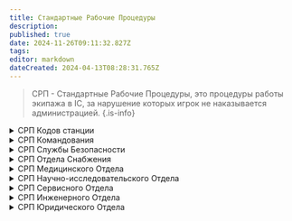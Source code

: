 ```yaml
---
title: Стандартные Рабочие Процедуры
description: 
published: true
date: 2024-11-26T09:11:32.827Z
tags: 
editor: markdown
dateCreated: 2024-04-13T08:28:31.765Z
---
```


> СРП - Стандартные Рабочие Процедуры, это процедуры работы экипажа в IC, за нарушение которых игрок не наказывается администрацией.
{.is-info}

<details>

<summary> СРП Кодов станции</summary>

<br>
<div align="center">
	<table style="text-align:left; width: 50%;">
      <thead>
        <tr>
          <th style="background-color:#171717; width: 40%; text-align:center;">Код</th>
          <th style="background-color:#171717; width: 60%; text-align:center;">Описание, особенности</th>
        </tr>
      </thead>
      <tbody>
        <tr>
          <td style="background-color:#698f43; color:white;">Зеленый код</td>
          <td style="background-color:#698f43; color:white;">Регулярный код станции, угроз нет, работа в штатном режиме согласно СРП. </td>
        </tr>
        <tr>
          <td style="background-color:#1B5583; color:white;">Синий код</td>
          <td style="background-color:#1B5583; color:white;">Обнаружена неизвестная угроза, экипажу не рекомендуется часто покидать свои отделы, СБ имеет право на выборочные обыски. Далее, работа в штатном режиме.</td>
        </tr>
        <tr>
          <td style="background-color:#D6AE01; color:white;">Желтый код</td>
          <td style="background-color:#D6AE01; color:white;">Обнаружена атмосферная или структурная угроза станции, приказы Старшего Инженера приравнены к приказам Капитана, экипаж не должен покидать безопастные зоны.</td>
        </tr>
        <tr>
          <td style="background-color:#6C4675; color:white;">Фиолетовый код</td>
          <td style="background-color:#6C4675; color:white;">Биологическая угроза станции, приказы Главного Врача приравнены к приказам Капитана, экипажу не следует покидать карантинные и безопастные зоны. Так же экипаж должен использовать СИЗ и соблюдать гигиену.</td>
        </tr>
        <tr>
          <td style="background-color:#963535; color:white;">Красный код</td>
          <td style="background-color:#963535; color:white;">Подтвержденая угроза станции, экипажу не следует покидать своих отделов и сообщать о всех проишествиях. Приказы Главы Службы Безопасности приравнены к приказам Капитана, СБ имеет полный карт-бланш в стрелковом и холодном вооружении, имеет карт-бланш на любые обыски.</td>
        </tr>
        <tr>
          <td style="background-color:#BA7FA2; color:white;">Код Гамма</td>
          <td style="background-color:#BA7FA2; color:white;">Есть угроза потери контроля над станцией. Данный код может ввести только Центральное Командование. СБ обязано иметь при себе оружие, экипаж бесприкословно подчинается старшим. СБ имеет карт-бланш на приказы для других отделов. Возможно применение летальной силы в отношении неповинующихся. </td>
        </tr>
 <tr>
          <td style="background-color:#480607; color:white;">Код Дельта</td>
          <td style="background-color:#480607; color:white;">
   Станция находится под угрозой неминуемого уничтожения, экипажу следует немедленно произвести эвакуацию со станции. В остальном - ничем не отличается от кода Гамма.</td>
</tr>
         <tr>
          <td style="background-color:#660099; color:white;">Код Эпсилон</td>
          <td style="background-color:#660099; color:white;">На станции произошла Чрезвычайная Ситуация не поддающаяся стандартной классификации. Все контракты приостановлены на неопределенный срок. Станция переходит под прямое управление Центральным Командованием. На станцию выслан "Эскадрон Смерти".</td>
        </tr>
      </tbody>
	</table>
</div>





</details>

<details>

<summary> СРП Командования</summary>
Командование станции - высшее руководство станции состоящее из глав всех отделов и Капитана станции. Задача командования станции - непосредственное управление, распределение и организация трудовых ресурсов для обеспечения выполнения цели станции, задач от Центрального Командования, поддержания станции в надлежащем состоянии. Командование станции несёт прямую ответственность за приказы подчиненным.

Непосредственным руководителем станции является Капитан. В случае, если капитан не способен выполнять свои обязанности ввиду различных причин, его место занимает Глава Персонала - руководитель человеческими ресурсами и отделом сервиса станции. В случае, если Глава Персонала не способен выполнять обязанности капитана, руководство переходит Главе Службы Безопасности.

В случае потери или неспособности Капитана, Главы Персонала, Главы Службы Безопасности выполнять обязанности руководителя станции, руководство переходит в совет оставшихся глав станции.

Совет глав принимает решение путем голосования среди всех членов совета. Воздержание от голосования членом совета воспринимается как голос «За». При равном количестве голосов «За» и «Против» предложение, выдвинутое на голосование, принимается. При учреждении совета глав станции, первым делом, на голосование должен быть выдвинут вопрос о необходимости эвакуации персонала. Совет глав также может проголосовать за выбор новых кандидатов.

Капитан - единственный член персонала? который может принять решение о казни без суда, также капитан всегда выступает в роли судьи или может назначить судьей Главу Персонала или юриста. Судья обязан быть квалифицирован в области права и закона корпорации NanoTrasen. Судья обязан объективно и беспристрастно относиться к сторонам конфликта, оценивать факты, улики и доказательства.


<div class="" style='padding:0.1em; background-color:00; color:#FFFFFF'>
<span>
<p style='margin-top:1em; text-align:center'>
<b>ОБЩИЕ ПОЛОЖЕНИЯ</b></p>
<p style='margin-left:1em;'>
  
- **Командование** обязано приложить все усилия для выполнения цели Центрального Командования.
- 
- **Командованию** запрещено отстранять сотрудников станции без законного основания.
- 
- **Командованию** запрещено переодевать свою рабочую форму.
- 
- **Командованию** запрещено злоупотреблять своим положением в собственных интересах.
- 
- **Увольнение** глав отделов происходит по приказу Капитана/ЦК, в случае служебного несоответствия Главы.
- 
- Использовать официальную речь при общении с **Центральным Командованием**.
- 
- При отсутствии **Капитана** среди глав должно пройти голосование о назначении **ВрИО Капитана**, по итогам которого он должен быть выбран. **Магистрат** не участвует в голосовании и не имеет права встать на пост **ВрИО Капитана**.
</p>
<p style='margin-bottom:1em; margin-right:1em; text-align:right; font-family:Georgia'> <b> </b> <i></i>
</p></span>
</div>

## Капитан
- **Капитан** обязан выполнять распоряжения Центрального Командования.
- **Капитан** обязан обеспечить сохранность диска ядерной аутентификации.
- **Капитан** обязан обеспечить стабильность и эффективность работы станции.
- **Капитан** обязан своевременно изменять коды безопасности.
- **Капитан** обязан своевременно назначать ВРиО глав, в случае отсутствия оного. На ВрИО не может быть назначен сотрудник  должности кадета/ассистента/практиканта/интерна.
- **Капитан** обязан, в отсутствии цели от Центрального Командования, назначить цель станции самостоятельно.
- **Капитану** запрещено покидать станцию без крайней необходимости.
- **Капитану** запрещено изменять и отменять Космический Закон, Основное Право Членов Корпорации, СОПы.
- **Капитану** запрещено иметь при себе антикварный пистолет до красного кода.

## Глава Персонала
- **Глава Персонала** обязан обеспечить стабильность и эффективность работы отдела сервиса.
- **Глава Персонала** обязан обработать запрос члена экипажа на трудоустройство, смену должности, выдачу удостоверений личности и запасных ПДА, или объяснить причину отказа.
- **Главе Персонала** запрещено выдавать доступ в другие отделы за исключением сервисного, без разрешения главы данного отдела.
- **Главе Персонала** запрещено увольнять и нанимать сотрудников без разрешения главы соответствующего отдела.

## Глава Службы Безопасности
- **Глава Службы Безопасности** обязан обеспечить стабильность и эффективность работы службы безопасности.
- **Глава Службы Безопасности** обязан обеспечить сохранность диска ядерной аутентификации в случае смерти Капитана.
- **Глава Службы Безопасности** запрещено выдавать летальное оружие в зеленый код, за исключением подтвержденной угрозы.
- **Глава Службы Безопасности** обязан назначить кадетам СБ наставника.
- **Глава Службы Безопасности** обязан следить за соблюдением Космического закона офицерами СБ.
- **Глава Службы Безопасности** обязан проверять правильность назначения сроков задержания.

## Главный врач
- **Главный врач** обязан назначить парамедика в случае его отсутствия, если на то позволяют ресурсы медицинского отдела.
- **Главный врач** обязан назначить химикам список лекарств для производства.
- **Главный врач** обязан поддерживать чистоту и порядок в отсеке, а также контролировать запас медикаментов.
- **Главный врач** обязан обеспечить стабильность и эффективность работы медицинского отдела.
- **Главный врач** обязан следить за клонированием всех умерших, если не было специального запрета в письменном или устном виде от Капитана или Главы Службы Безопастности.
- **Главный врач** обязан назначить каждому интерну ответственного наставника среди старшего мед. персонала.
- **Главный врач** запрещено разрешать создание взрывоопасных смесей в химической лаборатории без специального разрешения Капитана. Исключением является, если получение разрешения невозможно во время явной и неотложной угрозы.

## Квартирмейстер
- **Квартирмейстер** обязан обеспечить стабильность и эффективность работы отдела снабжения.
- **Квартирмейстер** обязан обеспечить своевременную поставку ресурсов для выполнения цели станции.
- **Квартирмейстер** обязан убедиться, что доставка и выдача заказов не противоречит законам о незаконном распространении.
- **Квартирмейстер** обязан следить за исправностью и целостностью грузового шаттла.
- **Квартирмейстеру** запрещено намеренно допускать проникновение на станцию враждебной космической фауны.
- **Квартирмейстеру** запрещено заказывать оружие без письменного или устного разрешения от Капитана, Главы Персонала или Главы Службы Безопасности.

## Научный Руководитель
- **Научный Руководитель** обязан обеспечить стабильность и эффективность работы научного отдела.
- **Научный Руководитель** обязан убедиться, что все артефакты хранятся и перевозятся в специальных контейнерах.
- **Научный Руководитель** обязан следить за всеми аномалиями и убедиться, что аномалии не несут опасности членам экипажа и имуществу станции.
- **Научному Руководителю** запрещено создавать порталы в отсеки особой важности станции без разрешения Капитана или его заместителей.

## Старший Инженер
- **Старший Инженер** обязан обеспечить стабильность и эффективность работы инженерного отдела.
- **Старший Инженер** обязан обеспечить выработку и поддержание достаточного количества энергии для бесперебойной работы станции.
- **Старший Инженер** обязан обеспечить циркуляцию воздуха на станции.
- **Старший Инженер** обязан обеспечить скорую починку станции в случае повреждений обшивки.
- **Старший Инженер** обязан обеспечивать сохранность и стабильную работу генератора гравитации станции. В случае потери генератора гравитации ввиду непредсказуемых обстоятельств - срочно сообщить об утере всем главам и написать отчёт ЦК.
- **Старший Инженер** обязан контролировать работу гравитационного сингулярного двигателя и двигателя шаровой молнии.
- **Старший Инженер** обязан обеспечивать сохранность и стабильную работу серверов телекоммуникации.
- **Старшему Инженеру** запрещено создание космических шаттлов без разрешения Капитана.
  
## Магистрат
- **Магистрат** обязан обеспечить правильное применение Космического закона.
- **Магистрат** имеет право окончательного решения о том, состоится ли судебное разбирательство, в отношении приговорённых к пожизненному заключению и смертной казни, а так же по гражданским искам.
- **Магистрат** имеет право отменить любое решение по всем вопросам, касающимся Космического закона. Это не распространяется на решения ОБР, уполномоченных лиц ЦК или приказы ЦК.
- **Магистрат** не стоит выше Космического закона. Кроме того, он не может отменить приговор Службы Безопасности, вынесенный в отношении себя. Если Магистрат пытается это сделать, немедленно свяжитесь с Центральным командованием.
- **Магистрат** не должен заниматься вопросами нарушения Стандартных Рабочих Процедур. Однако Магистрат обязан обеспечить, чтобы Агенты внутренних дел, находящиеся в его подчинении, занимались этими вопросами.
- **Магистрат** не должен препятствовать надлежащему функционированию Службы Безопасности в целях микроуправления всеми её аспектами. Магистрат обязан заниматься преступлениями, которые либо имеют нечёткие доказательства, либо требуют тщательного изучения обстоятельств. Рассмотрение преступлений которые имеют чёткие доказательства можно оставить Службе Безопасности.
- **Магистрат** обязан немедленно связаться с Центральным командованием, если его решения игнорируются, при условии, что указанное решение фактически соответствует Космическому Закону и Стандартным Рабочим Процедурам.

## Офицер Синего щита
- **Офицер Синего щита** не может проводить аресты на тех же условиях, что и служба безопасности. Тем не менее, он может задерживать любой персонал в момент совершения им следующих преступлений: проникновение в офис главы или зону с уровнем доступа командования, совершение кражи в этих зонах или нападение на любого главу или представителя Центрального Командования. Однако весь задержанный персонал должен быть передан сотрудникам службы безопасности. Офицеру также запрещено вести преследование, кроме случаев спасения главы.
- **Офицер Синего щита** обязан ставить жизни командования и представителей ЦК выше жизни любого другого члена экипажа, включая самого офицера. Их постоянное благополучие является главным приоритетом. Это включает в себя применение первой помощи и обеспечение их восстановления после смерти.
- **Офицер Синего щита** призван защищать жизнь командного состава, а не следовать его указаниям. Синий щит не обязан вмешиваться в законные понижения в должности или аресты. Вмешательство повлечет попадание под пункт космического закона о помощи и подстрекательстве.
- **Офицеру Синего щита** запрещено убивать, кроме тех случаев когда существует угроза жизни самому офицеру или члену командования и захват нарушителя нелетальными методами невозможен.
- **Офицеру Синего щита** разрешено владеть и применять мультифазовый пистолет, оглушающую дубинку и светошумовые гранаты для защиты членов командования от нападения и/или против лиц, незаконно находящихся на территории кабинетов глав. При особой необходимости он имеет право запросить и использовать любое оружие из арсенала Службы Безопасности.
- **Офицеру Синего щита** запрещено брать вещи из отделов без разрешения главы отдела или капитана не в красный код, и пока охраняемому лицу не угрожает опасность.
</details>

<details>
<summary> СРП Службы Безопасности</summary>

<div class="" style='padding:0.1em; background-color:00; color:#FFFFFF'>
<span>
<p style='margin-top:1em; text-align:center'>
<b>ОБЩИЕ ПОЛОЖЕНИЯ</b></p>
<p style='margin-left:1em;'>
  
-  **Сотрудник службы безопасности обязан**, в случае угрозы жизни или здоровью сотрудника или иных членов экипажа, принять меры вплоть до использования летального оружия, в независимости от текущего кода.
- **Сотрудник службы безопасности** обязан защищать всех сотрудников станции.
- **Сотрудник службы безопасности** обязан придерживаться процедуры задержания и протоколов реагирования в ходе исполнения должностных обязанностей.
- **Сотрудник службы безопасности** обязан придерживаться Основного Права Членов Корпорации.
- **Сотрудник службы безопасности** обязан беспрекословно выполнять приказы старших по званию сотрудников.
- **Сотрудник службы безопасности**, если за ним прикреплен кадет, обязан следить и обучать его.
- **Сотрудник службы безопасности** обязан сдать оружие при понижении кода, неположенное для соответствующего кода.
- **Сотрудник службы безопасности** обязан переключить датчики костюма в режим координаты.


</p>
<p style='margin-bottom:1em; margin-right:1em; text-align:right; font-family:Georgia'> <b> </b> <i></i>
</p></span>
</div>

## Смотритель
- Помещение задержанных под стражу является прямой обязанностью смотрителя.
- **Смотритель** отвечает за сохранность оружейной комнаты станции и её содержимого.
- Смотритель обязан следить за состоянием заключенных и, при необходимости, оказать надлежащую помощь.
- **Смотритель** обязан обеспечить хранение вещей в надежном месте до истечения срока наказания заключенного.
- **Смотритель** обязан убедиться в отсутствии посторонних предметов в камере, перед помещением в неё заключенного.
- **Смотритель** обязан переодеть осужденного в тюремную робу.
- **Смотрителю** запрещено отбирать у заключенного гарнитуру. Исключение, если заключенный засоряет радиоканал.
- **Смотрителю** запрещено покидать бриг без выбранной временной замены.
- **Смотрителю** запрещено выдавать летальное оружие в зеленый код, за исключением подтвержденной угрозы или приказа от Капитана.
- **Смотрителю** запрещено снимать с заключенных нижнее белье, а в случае мима и клоуна - их маски.

## Детектив
- **Детектив** обязан следить за сохранностью своего табельного оружия и перчаток.
- **Детективу** запрещено использовать Инспектор без крайней необходимости.
- **Детективу** запрещено задерживать правонарушителей, кроме случаев, связанных с угрозой жизни и здоровью персонала, а также вероятности повреждения станции.
- **Детектив** обязан незамедлительно прибыть по вызову на место происшествия. Исключение, если детектив занят расследованием другого дела.
- **Детективу** запрещено помещать задержанных под стражу без разрешения смотрителя, исключение в случае его отсутствия.

## Бригмедик

- **Бригмедику** нужно следить за состоянием здоровья и оказывать медицинскую помощь сотрудникам Службы Безопасности, оказывать им своевременную помощь и поддержку на местах инцидентов.
- **Бригмедику** обязан препятствовать совершению наблюдаемых преступлений.
- **Бригмедику** Бригмедику запрещено помещать задержанных под стражу без разрешения смотрителя, исключение в случае его отсутствия 
- **Бригмедику** разрешено эксплуатировать ограниченные регулируемые вещества и анестезировать пациентов в медицинских целях.
- **Бригмедик** обязан подождать, пока заключённый не окажется в камере, и время его заключения не будет установлено, прежде чем доставить его в лазарет брига. Исключение может быть сделано, если Глава службы безопасности или Смотритель выдадут другие указания, или заключённый находится в состоянии, которое требует немедленной медицинской помощи для предотвращения смерти.
- **Бригмедику** запрещено останавливать отсчёт времени заключения, если заключённый доставлен в лазарет брига для лечения. Отсчет срока должен продолжаться, пока проводится лечение. Если срок истекает во время лечения, заключённый должен быть освобожден после завершения процедур лечения.
- **Бригмедику** запрещено лишать заключённого возможности нормально взаимодействовать с окружением (одевать в смирительную рубашку) если он не проявляет активной агрессии.
- **Бригмедик** должен содержать лазарет брига, себя и заключённых проходящих лечение в чистоте. Если возникает необходимость, это правило распространяется и на остальную часть брига.
- **Бригмедик** не обязан лечить травмы заключённого, полученные по причине самоповреждения. Если заключённый покончил с собой, положите его в мешок для трупов, промаркируйте мешок именем заключённого и надписью «самоубийство», затем доставьте его в медбей для помещения в морг.
  
## Офицер
- **Офицер** обязан препятствовать совершению наблюдаемых преступлений.
- **Офицеру** запрещено помещать задержанных под стражу без разрешения смотрителя, исключение в случае его отсутствия.
- **Офицеру** запрещено использовать летальное оружие без крайней необходимости.
- **Офицеру** запрещено выполнять служебные обязательства будучи в нездоровом или нетрезвом виде.

## Кадет
- **Кадет** обязан подчинятся приказам прикрепленного к нему наставника.
- **Кадету** запрещено помещать задержанных под стражу без разрешения смотрителя, исключение в случае его отсутствия.
- **Кадету** запрещено использовать летальное оружие без крайней необходимости.
- **Кадету** запрещено выполнять служебные обязательства будучи в нездоровом или нетрезвом виде.
</details>

<details>
<summary> СРП Отдела Снабжения</summary>

<div class="" style='padding:0.1em; background-color:00; color:#FFFFFF'>
<span>
<p style='margin-top:1em; text-align:center'>
<b>ОБЩИЕ ПОЛОЖЕНИЯ</b></p>
<p style='margin-left:1em;'>
  
- Сотрудник отдела снабжения обязан позаботиться о хранении и транспортировке накладных на Станцию Центрального Командования.
- Сотруднику отдела снабжения запрещено продавать жизненно важные компоненты, устройства станции.
- Сотруднику отдела снабжения запрещено вскрывать защищенные грузы.
- Сотруднику отдела снабжения запрещено использовать грузовой шаттл в личных целях, для экспедиций или работы на обломках.
- Сотруднику отдела снабжения запрещено заказывать оружие без письменного или устного разрешения от Капитана, Главы Персонала или Главы Службы Безопасности.
- Сотруднику отдела снабжения запрещено пристыковывать космические шаттлы и объекты, кроме грузового и утилизаторского шаттлов, к станции, если не с целью их дальнейшей утилизации.
- Сотруднику отдела снабжения запрещено смещать Торговый Пост со своей орбиты и перемещать его куда-либо. Если же пост сместился, в обязательном порядке вернуть его на прежние координаты.


</p>
<p style='margin-bottom:1em; margin-right:1em; text-align:right; font-family:Georgia'> <b> </b> <i></i>
</p></span>
</div>

## Утилизатор
- **Утилизатор** обязан убедиться, что его выход в космос не несёт опасности для других сотрудников станции и не создаст разгерметизацию внутри станции.
- **Утилизатор** обязан участвовать в экспедициях, работах на обломках.
- **Утилизатор** обязан транспортировать артефакты в специальных контейнерах за пределами отдела снабжения.
- **Утилизатор** обязан, в случае смерти коллеги или обнаружения трупа в космосе, доставить труп в медицинский отдел.
- **Утилизатору** запрещено выносить опасное оборудование за пределы отдела снабжения.
- **Утилизатору** разрешается использование любого оружие и инструментов для проведения работ, но запрещается проносить контрабандные вещи и оружие на станцию без необходимых лицензий.
- **Утилизатору** обязан по первому требованию Службы Безопасноти или Квартирмейстера сдать перечень контробандных веще офицерам Службы Безопасности.

## Грузчик
- Грузчик обязан выполнять сортировку внутри отдела снабжения.
- Грузчик обязан своевременно заниматься разгрузкой/погрузкой торгового шаттла.
</details>

<details>
<summary> СРП Медицинского Отдела </summary>

<div class="" style='padding:0.1em; background-color:00; color:#FFFFFF'>
<span>
<p style='margin-top:1em; text-align:center'>
<b>ОБЩИЕ ПОЛОЖЕНИЯ</b></p>
<p style='margin-left:1em;'>
  
- **Сотрудник медицинского отдела** обязан оказывать экстренную и неотложную помощь пострадавшим, в меру своей квалификации.
- **Сотрудник медицинского отдела** обязан помещать мертвых сотрудников в морг, во избежания гниения тел.
- **Сотруднику медицинского отдела** запрещено присваивать вещи мертвых сотрудников из морга.
- **Сотрудник медицинского отдела**, выполняющий роль наставника, обязан контролировать, в рамках своей компетенции, работу интернов, отдавать им распоряжения и требовать их четкого исполнения.


</p>
<p style='margin-bottom:1em; margin-right:1em; text-align:right; font-family:Georgia'> <b> </b> <i></i>
</p></span>
</div>

## Химик
- **Химик** обязан производить лекарства, производство которых установил СМО.
- **Химик** обязан указывать достоверную информацию о дозировке и названии препарата на таблетках.
- **Химику** запрещено производить лекарства, объем которых превышает допустимые нормы и вызывает передозировку.
- **Химику** запрещено производить наркотические/опасные вещества без разрешения СМО, капитана или его заместителей.
- **Химик** обязан соблюдать СРП врача и психолога, если они не противоречат СРП химика.

## Врач
- **Врач** обязан клонировать всех умерших, если не было специального запрета в письменном или устном виде от Капитана или ГСБ.
- **Врач** обязан поддерживать чистоту и порядок в отсеке, а также контролировать запас медикаментов.
- **Врач** обязан настроить криокамеру для случаев оказания неотложной помощи.
- **Врач** обязан в устном или письменном виде объявлять о введенных пациенту препаратах.
- **Врачу** запрещено проводить операции над пациентами без письменного согласия последнего и разрешения Старшего Медицинского Офицера.
- Проведение операции по удалению мозга, и дальнейшей киборгизации, происходит только с разрешения **ГВ**, или в случае невозможности клонировать тело из-за повреждений.
- **Врач** обязан соблюдать СРП психолога, если они не противоречат СРП врача.

## Пармедик
- Оказывать неотложную помощь экипажу станции за пределами медицинского отдела;
- Доставлять тела разумных существ в медицинский отдел;
- Реанимировать пострадавших на месте, если уровень повреждений тела не требует длительного восстановления;
- Стабилизировать пациентов в критическом состоянии перед транспортировкой в медицинский отдел;
- Транспортировать в медицинский отдел сотрудников, находящихся в состояниях космического расстройства сна, либо в катоническом ступоре;
- Используя монитор экипажа и общий канал связи следить за состоянием экипажа;
- Иметь при себе достаточный запас средств для стабилизации состояния лиц в критическом состоянии.


## Психолог
- **Психологу** запрещено нарушать врачебную тайну.
- **Психолог** запрещено назначать психотропные препараты в больших объемах и без письменного рецепта.

## Интерн
- **Интерн** обязан ассистировать медицинскому персоналу и проходить обучение у закрепленного за ним сотрудника.
- **Интерну** запрещено использовать препараты, дозировки и побочные эффекты которых он не знает.
</details>

<details>
<summary> СРП Научно-исследовательского Отдела </summary>
<div class="" style='padding:0.1em; background-color:00; color:#FFFFFF'>
<span>
<p style='margin-top:1em; text-align:center'>
<b>ОБЩИЕ ПОЛОЖЕНИЯ</b></p>
<p style='margin-left:1em;'>

- Сотруднику научного отдела запрещено менять законы боргов.
- Сотруднику научного отдела запрещено создавать аномалии во время чрезвычайных ситуаций.
- Сотруднику научного отдела запрещено выносить экспериментальное вооружение вне своего отдела без разрешения Капитана или Главы Службы Безопасности.  

</p>
<p style='margin-bottom:1em; margin-right:1em; text-align:right; font-family:Georgia'> <b> </b> <i></i>
</p></span>
</div>

## Учёный
- **Ученый** обязан проводить исследования и улучшать оборудование на станции при наличии нужных для этого технологий.
- **Ученый** обязан перевозить и хранить артефакты в специальных контейнерах.
- **Ученый** обязан своевременно отвечать на запросы по поводу появившихся аномалий и предпринимать меры по обеспечению безопасности вокруг неё.
- **Ученому** запрещено использовать генератор аномалий без разрешения Научного Руководителя.

## Практикант

- **Практикант** обязан ассистировать научному персоналу и проходить обучение у закрепленного за ним сотрудника.
</details>

<details>
<summary> СРП Сервисного Oтдела</summary>

## Уборщик
- **Уборщик** обязан поддерживать чистоту во всех отделах, коридорах станции.
- **Уборщик** обязан производить замену неисправных осветительных приборов.
- **Уборщик** обязан помечать вымытые места с помощью информационных знаков или голограмм.

## Бармен
- **Бармен** обязан поддерживать порядок на рабочем месте.
- **Бармен** обязан использовать табельное оружие исключительно для самозащиты.
- **Бармену** запрещено выносить табельное оружие за пределы бара.
- **Бармен** обязан обслуживать всех посетителей бара, однако посетителю может быть отказано в обслуживании при наличии весомой причины.

## Шеф-повар
- **Шеф-повар** обязан готовить еду из имеющихся продуктов.
- **Шеф-повар** обязан поддерживать порядок на кухне.
- **Шеф-повару** запрещено готовить еду способную навредить здоровью экипажа.
- **Шеф-повару** запрещено готовить еду из тех, кто входит в ОПЧК.
- **Шеф-повару** запрещено выносить кухонные принадлежности за пределы кухни.

## Ботаник
- **Ботаник** обязан выращивать растения по заказу кухни, химии или научного отдела.
- **Ботанику** запрещено выделять токсины из растений.
- **Ботанику** запрещено выдавать на кухню растения содержащие токсины.

## Священник
- **Священник** обязан предоставить духовную помощь прихожанам, вне зависимости от вероисповедания.
- **Священнику** запрещено проводить кремацию трупов без разрешения Капитана или СМО.
- **Священнику** запрещено без согласия лица совершать попытки исцеления священным писанием.
- **Священнику** запрещено нарушать тайну исповеди.
- **Священнику** запрещено отдавать команды ремилии, которые нарушают Космический закон.

## Мим
- **Миму** запрещено нарушать обет молчания.
- **Миму** запрещено снимать свою униформу.

## Клоун
- **Клоун** обязан развлекать экипаж станции любыми способами, что не вредят здоровью экипажа или не подставляет под опасность экипаж станции, саму станцию или Центральное Командование.
- **Клоуну** запрещено вызывать хонко-матерь на станцию.
- **Клоуну** запрещено снимать свою униформу. В качестве униформы клоуна считается содержимое ТеатроШкафа и плащ ГСБ.

## Репортер
- **Репортер** обязан вводить экипаж в курс новостей станции, проводить интервью или телешоу развлекательного, художественного, образовательного или информационного типа.
- **Репортеру** запрещено распространять информацию, направленную против политики NanoTrasen.
- **Репортеру** запрещено намеренно вводить в заблуждения экипаж станции.

## Музыкант
- **Музыкант** обязан играть музыку на музыкальных инструментах перед слушателями.
- **Музыканту** запрещено исполнять громкие наборы случайных звуков.
</details>

<details>
<summary> СРП Инженерного Отдела</summary>
<div class="" style='padding:0.1em; background-color:00; color:#FFFFFF'>
<span>
<p style='margin-top:1em; text-align:center'>
<b>ОБЩИЕ ПОЛОЖЕНИЯ</b></p>
<p style='margin-left:1em;'>

- **Сотрудник инженерного отдела** обязан в приоритетном порядке поддерживать работоспособность сети электропитания станции, в меру своей квалификации.
- **Сотруднику инженерного отдела** запрещается запускать гравитационный сингулярный двигатель или двигатель шаровой молнии, в случае отсутствия знаний о работе данных устройств, без разрешения Старшего Инженера.


</p>
<p style='margin-bottom:1em; margin-right:1em; text-align:right; font-family:Georgia'> <b> </b> <i></i>
</p></span>
</div>

## Атмосферный Техник
- **Атмосферный техник** обязан настроить и убедиться в корректности работы системы циркуляции воздуха на станции.
- **Атмосферный техник** обязан следить за тем чтобы посторонние не проникли в отдел управления атмосферой станции.
- **Атмосферный техник** обязан оперативно реагировать и устранять любые повреждения во внешней обшивке, независимо от их размера, присутствие токсичных газов в атмосфере станции или изменение ее температуры.
- **Атмосферный техник** обязан использовать атмосферные барьеры при выходе в вакуум.
- **Атмосферному технику** запрещено допускать проникновение токсичных газов на станцию.
- **Атмосферному технику** запрещено носить аварийный пожарный топор вне непосредственного выполнения должностных обязательств.

## Инженер
- **Инженер** обязан настроить сеть выработки электроэнергии станции, согласовав свои действия со Старшим Инженером.
- **Инженер** обязан оперативно реагировать на вызовы экипажа по ремонту или постройки оборудования.
- **Инженеру** запрещено производить масштабные работы по строительству, демонтажу, перепланировке станции без разрешения Капитана или Старшего Инженера.

## Технический Ассистент
- **Технический ассистент** обязан помогать инженерному персоналу и проходить обучение у закрепленного за ним сотрудника.
</details>

<details>
<summary> СРП Юридического Отдела</summary>
<div class="" style='padding:0.1em; background-color:00; color:#FFFFFF'>
<span>
<p style='margin-top:1em; text-align:center'>
<b>ОБЩИЕ ПОЛОЖЕНИЯ</b></p>
<p style='margin-left:1em;'>

- **Юридический отдел** непосредственно подчиняется Магистрату и Ценральному командованию. Капитан не имеет право отдавать приказы Юридическому департаменту вне Чрезвычайных Ситуаций.

- **Сотруднику Юридического отдела** запрещается распосронять Адвокатскую тайну кому-либо.

</p>
<p style='margin-bottom:1em; margin-right:1em; text-align:right; font-family:Georgia'> <b> </b> <i></i>
</p></span>
</div>

  ## Агент Внутрених Дел
- **Агент внутренних дел** должен обеспечивать юридическое представительство членам экипажа, которым грозит высший приговор. Кроме того, агенту внутренних дел разрешается предоставлять юридические консультации по вопросам безопасности и заключённым, а также выяснять, были ли произведены аресты должным образом.
- **Агент внутренних дел** должен запросить разрешение у любого потенциального клиента, прежде чем выполнять функции его законного представителя, поскольку указанный клиент может выбрать либо представлять себя, либо просить кого-либо другого.
- **Агент внутренних дел** может быть изгнан магистратом, капитаном, ГСБ или смотрителем из брига в случае активного препятствования работе службы безопасности. Если после этого агент возвращается в бриг без разрешения, служба безопасности может попросить у магистрата разрешение понизить его в должности. Если магистрат отсутствует, капитан может вместо этого одобрить понижение в должности.
- **Агент внутренних дел** должен обеспечивать надлежащее соблюдение стандартных рабочих процедур, когда это применимо, и обращаться к соответствующему руководителю отдела, когда это не так.
- **Агент внутренних дел** должен попытаться решить все проблемы, связанные со стандартными рабочими процедурами, локально, прежде чем обращаться к Центральному командованию. Это должно осуществляться совместно с командованием и, по возможности, главой соответствующего отдела. Если соответствующий глава отдела проигнорирует ваш действительный отчёт, необходимо связаться с капитаном. Если капитан игнорирует отчёт, необходимо связаться с Центральным командованием.

## Юрист
- **Юрист** обязан помогать АВД и Магистрату по их запросу и проходить обучение у закрепленного за ним сотрудника.
- **Юрист** обязан запросить разрешение на оказание юридической помощи сотруднику у АВД или Магистрата при их наличии на станции, в ином случае он имеет право оказывать юридическую помощь по своему усмотрению.
- **Юрист** обязан оказывать помощь в заполнении бумажных форм по запросу членов экипажа, если это не противоречит приказам АВД или Маистрата.
</details>